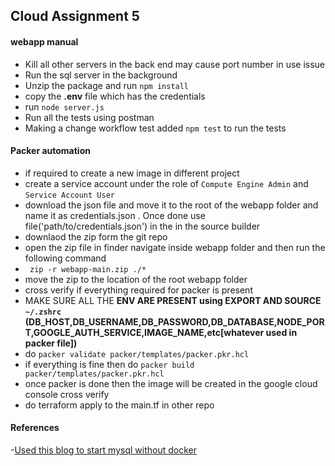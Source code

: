 ## Cloud Assignment 5

#### webapp manual
 - Kill all other servers in the back end may cause port number in use issue
 - Run the sql server in the background
 - Unzip the package and run `npm install`
 - copy the **.env** file which has the credentials 
 - run `node server.js`
 - Run all the tests using postman
 - Making a change workflow test added `npm test` to run the tests


#### Packer automation
- if required to create a new image in different project 
- create a service account under the role of `Compute Engine Admin` and `Service Account User`
- download the json file and move it to the root of the webapp folder and name it as credentials.json . Once done use file('path/to/credentials.json') in the in the source builder 
- downlaod the zip form the git repo 
- open the zip file in finder navigate inside webapp folder and then run the following command
- ` zip -r webapp-main.zip ./*`
- move the zip to the location of the root webapp folder
- cross verify if everything required for packer is present 
- MAKE SURE ALL THE **ENV ARE PRESENT using EXPORT AND SOURCE `~/.zshrc` (DB_HOST,DB_USERNAME,DB_PASSWORD,DB_DATABASE,NODE_PORT,GOOGLE_AUTH_SERVICE,IMAGE_NAME,etc[whatever used in packer file])**
- do `packer validate packer/templates/packer.pkr.hcl` 
- if everything is fine then do `packer build packer/templates/packer.pkr.hcl`
- once packer is done then the image will be created in the google cloud console cross verify 
- do terraform apply to the main.tf in other repo


#### References
-[Used this blog to start mysql without docker](https://ovirium.com/blog/how-to-make-mysql-work-in-your-github-actions/)
